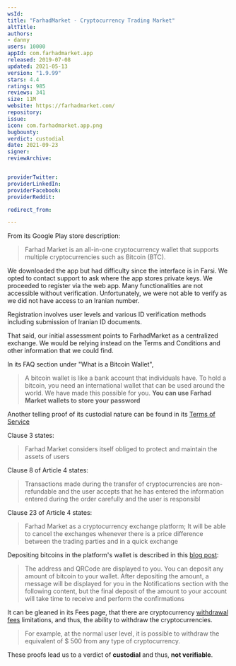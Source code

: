 ```yaml
---
wsId: 
title: "FarhadMarket - Cryptocurrency Trading Market"
altTitle: 
authors:
- danny
users: 10000
appId: com.farhadmarket.app
released: 2019-07-08
updated: 2021-05-13
version: "1.9.99"
stars: 4.4
ratings: 985
reviews: 341
size: 11M
website: https://farhadmarket.com/
repository: 
issue: 
icon: com.farhadmarket.app.png
bugbounty: 
verdict: custodial
date: 2021-09-23
signer: 
reviewArchive:


providerTwitter: 
providerLinkedIn: 
providerFacebook: 
providerReddit: 

redirect_from:

---
```



From its Google Play store description:

> Farhad Market is an all-in-one cryptocurrency wallet that supports multiple cryptocurrencies such as Bitcoin (BTC).

We downloaded the app but had difficulty since the interface is in Farsi. We opted to contact support to ask where the app stores private keys. We proceeded to register via the web app. Many functionalities are not accessible without verification. Unfortunately, we were not able to verify as we did not have access to an Iranian number.

Registration involves user levels and various ID verification methods including submission of Iranian ID documents. 

That said, our initial assessment points to FarhadMarket as a centralized exchange. We would be relying instead on the Terms and Conditions and other information that we could find.

In its FAQ section under "What is a Bitcoin Wallet",

>A bitcoin wallet is like a bank account that individuals have. To hold a bitcoin, you need an international wallet that can be used around the world. We have made this possible for you. **You can use Farhad Market wallets to store your password**

Another telling proof of its custodial nature can be found in its [Terms of Service](https://farhadmarket.com/terms-of-service/)

Clause 3 states:

>  Farhad Market considers itself obliged to protect and maintain the assets of users

Clause 8 of Article 4 states:

> Transactions made during the transfer of cryptocurrencies are non-refundable and the user accepts that he has entered the information entered during the order carefully and the user is responsibl

Clause 23 of Article 4 states:

> Farhad Market as a cryptocurrency exchange platform; It will be able to cancel the exchanges whenever there is a price difference between the trading parties and in a quick exchange

Depositing bitcoins in the platform's wallet is described in this [blog post](https://farhadmarket.com/%d8%a7%d9%81%d8%b2%d9%88%d8%af%d9%86-%d9%85%d8%a8%d9%84%d8%ba-%d8%a8%db%8c%d8%aa-%da%a9%d9%88%db%8c%d9%86-%d8%a8%d8%b1%d8%a7%db%8c-%d9%81%d8%b1%d9%88%d8%b4-%d8%a8%db%8c%d8%aa-%da%a9%d9%88%db%8c%d9%86/):

>The address and QRCode are displayed to you. You can deposit any amount of bitcoin to your wallet. After depositing the amount, a message will be displayed for you in the Notifications section with the following content, but the final deposit of the amount to your account will take time to receive and perform the confirmations

It can be gleaned in its Fees page, that there are cryptocurrency [withdrawal fees](https://farhadmarket.com/fees/) limitations, and thus, the ability to withdraw the cryptocurrencies.

> For example, at the normal user level, it is possible to withdraw the equivalent of $ 500 from any type of cryptocurrency.

These proofs lead us to a verdict of **custodial** and thus, **not verifiable**.